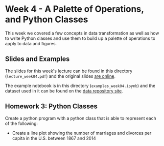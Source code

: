 # Week 4 - A Palette of Operations, and Python Classes

This week we covered a few concepts in data transformation as well as how to
write Python classes and use them to build up a palette of operations to apply
to data and figures.

## Slides and Examples

The slides for this week's lecture can be found in this directory (`lecture_week04.pdf`)
and the original slides [are
online](https://docs.google.com/presentation/d/1LEZftQS3ZDP_UqPgRBm0jXUhjqPdXf0M9Ypf2I9tmGk/).


The example notebook is in this directory (`examples_week04.ipynb`) and the
dataset used in it can be found on the [data repository
site](https://girder.hub.yt/#item/588b65a44085f90001229e98).

## Homework 3: Python Classes
Create a python program with a python class that is able to represent each of the following:
* Create a line plot showing the number of marriages and divorces per capita in the U.S. between 1867 and 2014

